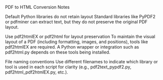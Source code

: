 PDF to HTML Conversion Notes

Default Python libraries do not retain layout
Standard libraries like PyPDF2 or pdfminer can extract text, but they do not preserve the original PDF layout.

Use pdf2htmlEX or pdf2html for layout preservation
To maintain the visual layout of a PDF (including formatting, images, and positions), tools like pdf2htmlEX are required.
A Python wrapper or integration such as pdf2html.py depends on these tools being installed.

File naming conventions
Use different filenames to indicate which library or tool is used in each script for clarity (e.g., pdf2text_pypdf2.py, pdf2html_pdf2htmlEX.py, etc.).
